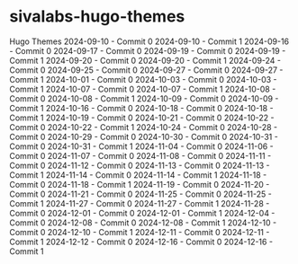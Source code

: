 # sivalabs-hugo-themes
Hugo Themes
2024-09-10 - Commit 0
2024-09-10 - Commit 1
2024-09-16 - Commit 0
2024-09-17 - Commit 0
2024-09-19 - Commit 0
2024-09-19 - Commit 1
2024-09-20 - Commit 0
2024-09-20 - Commit 1
2024-09-24 - Commit 0
2024-09-25 - Commit 0
2024-09-27 - Commit 0
2024-09-27 - Commit 1
2024-10-01 - Commit 0
2024-10-03 - Commit 0
2024-10-03 - Commit 1
2024-10-07 - Commit 0
2024-10-07 - Commit 1
2024-10-08 - Commit 0
2024-10-08 - Commit 1
2024-10-09 - Commit 0
2024-10-09 - Commit 1
2024-10-16 - Commit 0
2024-10-18 - Commit 0
2024-10-18 - Commit 1
2024-10-19 - Commit 0
2024-10-21 - Commit 0
2024-10-22 - Commit 0
2024-10-22 - Commit 1
2024-10-24 - Commit 0
2024-10-28 - Commit 0
2024-10-29 - Commit 0
2024-10-30 - Commit 0
2024-10-31 - Commit 0
2024-10-31 - Commit 1
2024-11-04 - Commit 0
2024-11-06 - Commit 0
2024-11-07 - Commit 0
2024-11-08 - Commit 0
2024-11-11 - Commit 0
2024-11-12 - Commit 0
2024-11-13 - Commit 0
2024-11-13 - Commit 1
2024-11-14 - Commit 0
2024-11-14 - Commit 1
2024-11-18 - Commit 0
2024-11-18 - Commit 1
2024-11-19 - Commit 0
2024-11-20 - Commit 0
2024-11-21 - Commit 0
2024-11-25 - Commit 0
2024-11-25 - Commit 1
2024-11-27 - Commit 0
2024-11-27 - Commit 1
2024-11-28 - Commit 0
2024-12-01 - Commit 0
2024-12-01 - Commit 1
2024-12-04 - Commit 0
2024-12-08 - Commit 0
2024-12-08 - Commit 1
2024-12-10 - Commit 0
2024-12-10 - Commit 1
2024-12-11 - Commit 0
2024-12-11 - Commit 1
2024-12-12 - Commit 0
2024-12-16 - Commit 0
2024-12-16 - Commit 1
